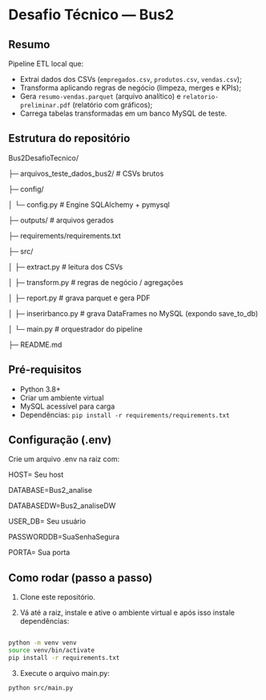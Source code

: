 # Desafio Técnico — Bus2

## Resumo
Pipeline ETL local que:
- Extrai dados dos CSVs (`empregados.csv`, `produtos.csv`, `vendas.csv`);
- Transforma aplicando regras de negócio (limpeza, merges e KPIs);
- Gera `resumo-vendas.parquet` (arquivo analítico) e `relatorio-preliminar.pdf` (relatório com gráficos);
- Carrega tabelas transformadas em um banco MySQL de teste.

## Estrutura do repositório

Bus2DesafioTecnico/

├─ arquivos_teste_dados_bus2/ # CSVs brutos

├─ config/

│ └─ config.py # Engine SQLAlchemy + pymysql

├─ outputs/ # arquivos gerados

├─ requirements/requirements.txt

├─ src/

│ ├─ extract.py # leitura dos CSVs

│ ├─ transform.py # regras de negócio / agregações

│ ├─ report.py # grava parquet e gera PDF

│ ├─ inserirbanco.py # grava DataFrames no MySQL (expondo save_to_db)

│ └─ main.py # orquestrador do pipeline

├─ README.md

## Pré-requisitos
- Python 3.8+
- Criar um ambiente virtual
- MySQL acessível para carga
- Dependências: `pip install -r requirements/requirements.txt`

## Configuração (.env)
Crie um arquivo .env na raiz com:

HOST= Seu host

DATABASE=Bus2_analise

DATABASEDW=Bus2_analiseDW

USER_DB= Seu usuário

PASSWORDDB=SuaSenhaSegura

PORTA= Sua porta

## Como rodar (passo a passo)
1. Clone este repositório.

2. Vá até a raiz, instale e ative o ambiente virtual e após isso instale dependências:
```bash

python -m venv venv
source venv/bin/activate
pip install -r requirements.txt
```
3. Execute o arquivo main.py:

```python src/main.py```
